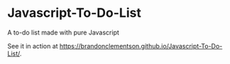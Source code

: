 # Javascript-To-Do-List
A to-do list made with pure Javascript

See it in action at https://brandonclementson.github.io/Javascript-To-Do-List/.

